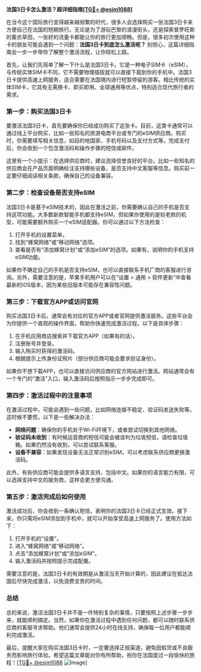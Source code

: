 **法国3日卡怎么激活？超详细指南[[TG💪+ @esim1088](https://t.me/s/esim1088)]**

在当今这个国际旅行变得越来越频繁的时代，很多人会选择购买一张法国3日卡来方便自己在法国的短期旅行。无论是为了游玩巴黎的浪漫街头，还是探索普罗旺斯的薰衣草田，一张好的流量卡都能让你的旅行更加顺畅。但是，很多初次使用这种卡的朋友可能会遇到一个问题：**法国3日卡到底怎么激活呢？** 别担心，这篇详细指南会一步一步带你了解整个激活流程，让你轻松上路。

首先，让我们先简单了解一下什么是法国3日卡。它是一种电子SIM卡（eSIM），与传统实体SIM卡不同，它不需要物理插拔就可以直接下载到你的手机中。法国3日卡提供高速上网服务，适合需要在法国境内进行短暂停留的游客。相比传统的实体SIM卡，它具有无需换卡、即买即用、全球通用等优点，特别适合现代旅行者的需求。

### **第一步：购买法国3日卡**

要激活法国3日卡，首先要确保你已经成功购买了这张卡。目前，这类卡通常可以通过线上平台购买，比如一些知名的旅游电商平台或专门的eSIM供应商。购买时，你需要填写相关信息，如目的地国家、手机号码以及支付方式等。完成支付后，你会收到一个包含激活码和操作步骤的短信或邮件。

这里有一个小提示：在选择供应商时，建议选择信誉良好的平台。比如一些知名的供应商会在产品页面明确标注支持哪些设备，是否支持中文客服等信息。购买前一定要仔细阅读相关条款，确保自己的设备兼容。

### **第二步：检查设备是否支持eSIM**

法国3日卡是基于eSIM技术的，因此在激活之前，你需要确认自己的手机是否支持这项功能。大多数新款智能手机都支持eSIM，但如果你使用的是较老款的机型，可能需要额外购买一个eSIM适配器。你可以通过以下方法检查：

1. 打开手机的设置菜单。
2. 找到“蜂窝网络”或“移动网络”选项。
3. 查看是否有“添加蜂窝计划”或“添加eSIM”的选项。如果有，说明你的手机支持eSIM功能。

如果你不确定自己的手机是否支持eSIM，也可以直接联系手机厂商的客服进行咨询。另外，需要注意的是，苹果手机用户可以在“设置 > 通用 > 软件更新”中查看最新的iOS版本，因为某些旧版本可能存在兼容性问题。

### **第三步：下载官方APP或访问官网**

购买法国3日卡后，通常会有对应的官方APP或者官网提供激活服务。这些平台会为你提供一个直观的操作界面，帮助你快速完成激活过程。以下是具体步骤：

1. 在手机应用商店搜索并下载官方APP（如果有的话）。
2. 注册账号并登录。
3. 输入购买时获得的激活码。
4. 根据提示上传身份证照片（部分供应商可能会要求验证身份）。

如果你不想下载APP，也可以直接访问供应商的官方网站进行激活。网站通常会有一个专门的“激活”入口，输入激活码后按照指示一步步完成即可。

### **第四步：激活过程中的注意事项**

在激活过程中，可能会遇到一些问题，比如网络连接不稳定、验证码发送失败等。这时候不要慌，以下是一些解决办法：

- **网络问题**：确保你的手机处于Wi-Fi环境下，或者尝试切换到其他网络。
- **验证码未收到**：有时候运营商的短信可能会被误判为垃圾短信，请检查垃圾箱。如果仍然没有收到，可以尝试联系客服。
- **设备不兼容**：如果发现设备无法正常识别eSIM，可以考虑联系供应商更换激活码。

此外，有些供应商可能会提供多语言支持，包括中文。如果你的语言能力有限，可以选择支持中文的服务商，这样会更方便沟通。

### **第五步：激活完成后如何使用**

激活成功后，你会收到一条确认短信，表明你的法国3日卡已经正式生效。接下来，你只需将eSIM添加到手机中，就可以开始享受高速上网服务了。使用方法如下：

1. 打开手机的“设置”。
2. 进入“蜂窝网络”或“移动网络”。
3. 点击“添加蜂窝计划”或“添加eSIM”。
4. 输入激活码并按照提示完成配置。

需要注意的是，法国3日卡的有效期是从激活当天开始计算的，因此建议在抵达法国后尽快完成激活，以免浪费宝贵的时间。

### **总结**

总的来说，激活法国3日卡并不是一件特别复杂的事情，只要按照上述步骤一步步来，就能顺利搞定。当然，如果你在激活过程中遇到任何问题，都可以随时联系供应商的客服寻求帮助。他们通常会提供24小时在线支持，确保每一位用户都能顺利完成激活。

最后，提醒大家在购买法国3日卡时，一定要选择正规渠道，避免因假货或不良服务而影响旅行体验。希望这篇文章能对你有所帮助，祝你在法国度过一段愉快的旅程！[[TG💪+ @esim1088](https://t.me/s/esim1088) ![Image](https://i.postimg.cc/4NQfJmqS/Snipaste-2025-05-13-00-14-12.png)]